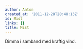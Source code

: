 ```yaml
---
author: Anton
created_at: '2011-12-28T20:48:13Z'
id: Mist
links: {}
title: Mist
---
```


Dimma i samband med kraftig vind.
